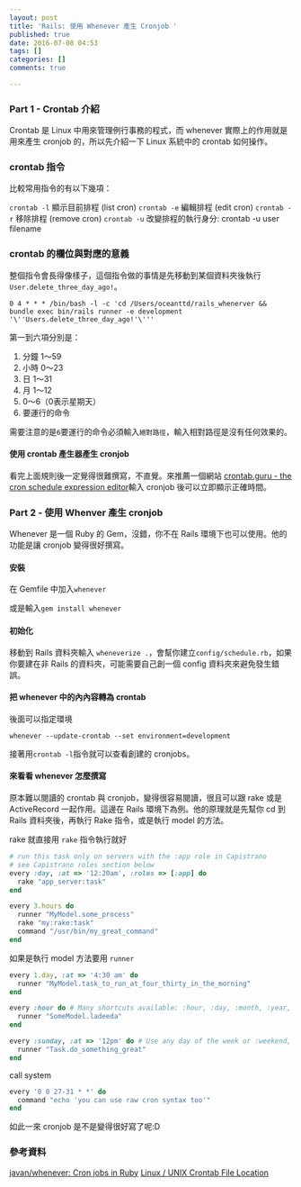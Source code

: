 ```yaml
---
layout: post
title: 'Rails: 使用 Whenever 產生 Cronjob '
published: true
date: 2016-07-08 04:53
tags: []
categories: []
comments: true

---
```

### Part 1 - Crontab 介紹

Crontab 是 Linux 中用來管理例行事務的程式，而 whenever 實際上的作用就是用來產生 cronjob 的，所以先介紹一下 Linux 系統中的 crontab 如何操作。

### crontab 指令

比較常用指令的有以下幾項：

`crontab -l` 顯示目前排程 (list cron)
`crontab -e` 編輯排程 (edit cron)
`crontab -r` 移除排程 (remove cron)
`crontab -u` 改變排程的執行身分: crontab -u user filename

### crontab 的欄位與對應的意義

整個指令會長得像樣子，這個指令做的事情是先移動到某個資料夾後執行`User.delete_three_day_ago!`。

```
0 4 * * * /bin/bash -l -c 'cd /Users/oceanttd/rails_whenerver && bundle exec bin/rails runner -e development '\''Users.delete_three_day_ago!'\'''
```

第一到六項分別是：

1. 分鐘 1～59
2. 小時 0～23 
3. 日 1～31
4. 月 1～12
5. 0～6（0表示星期天）
6. 要運行的命令

需要注意的是`6`要運行的命令必須輸入`絕對路徑`，輸入相對路徑是沒有任何效果的。

#### 使用 crontab 產生器產生 cronjob 

看完上面規則後一定覺得很難撰寫，不直覺。來推薦一個網站 [crontab.guru - the cron schedule expression editor](http://crontab.guru/)輸入 cronjob 後可以立即顯示正確時間。

### Part 2 - 使用 Whenver 產生 cronjob

Whenever 是一個 Ruby 的 Gem，沒錯，你不在 Rails 環境下也可以使用。他的功能是讓 cronjob 變得很好撰寫。

#### 安裝

在 Gemfile 中加入`whenever`

或是輸入`gem install whenever` 

#### 初始化

移動到 Rails 資料夾輸入  `wheneverize .`，會幫你建立`config/schedule.rb`，如果你要建在非 Rails 的資料夾，可能需要自己創一個 config 資料夾來避免發生錯誤。

#### 把 whenever 中的內內容轉為 crontab 

後面可以指定環境

```
whenever --update-crontab --set environment=development
```

接著用`crontab -l`指令就可以查看創建的 cronjobs。

#### 來看看 whenever 怎麼撰寫

原本難以閱讀的 crontab 與 cronjob，變得很容易閱讀，很且可以跟 rake 或是 ActiveRecord 一起作用。這邊在 Rails 環境下為例。他的原理就是先幫你 cd 到 Rails 資料夾後，再執行 Rake 指令，或是執行 model 的方法。

rake 就直接用 `rake` 指令執行就好

```rb
# run this task only on servers with the :app role in Capistrano
# see Capistrano roles section below
every :day, :at => '12:20am', :roles => [:app] do
  rake "app_server:task"
end
```

```rb
every 3.hours do
  runner "MyModel.some_process"
  rake "my:rake:task"
  command "/usr/bin/my_great_command"
end
```

如果是執行 model 方法要用 `runner` 

```rb
every 1.day, :at => '4:30 am' do
  runner "MyModel.task_to_run_at_four_thirty_in_the_morning"
end

every :hour do # Many shortcuts available: :hour, :day, :month, :year, :reboot
  runner "SomeModel.ladeeda"
end

every :sunday, :at => '12pm' do # Use any day of the week or :weekend, :weekday
  runner "Task.do_something_great"
end
```

call system

```rb
every '0 0 27-31 * *' do
  command "echo 'you can use raw cron syntax too'"
end
```

如此一來 cronjob 是不是變得很好寫了呢:D
 

### 參考資料

[javan/whenever: Cron jobs in Ruby](https://github.com/javan/whenever)
[Linux / UNIX Crontab File Location](http://www.cyberciti.biz/faq/where-is-the-crontab-file/)
